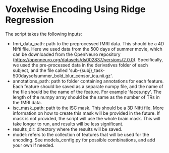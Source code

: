 <h1> Voxelwise Encoding Using Ridge Regression</h1>

The script takes the following inputs:
- fmri_data_path: path to the preprocessed fMRI data. This should be a 4D Nifti file. Here we used data from the 500 days of summer movie, which can be downloaded from the OpenNeuro repository (https://openneuro.org/datasets/ds002837/versions/2.0.0). Specifically, we used the pre-processed data in the derivatives folder of each subject, and the file called 'sub-{subj}_task-500daysofsummer_bold_blur_censor_ica.nii.gz'.
- annotations_path: path to folder containing annotations for each feature. Each feature should be saved as a separate numpy file, and the name of the file should be the name of the feature. For example 'faces.npy'. The length of the numpy array should be the same as the number of TRs in the fMRI data. 
- isc_mask_path: path to the ISC mask. This should be a 3D Nifti file. More information on how to create this mask will be provided in the future. If mask is not provided, the script will use the whole brain mask. This will take longer to run, and results will be less significant.
- results_dir: directory where the results will be saved.
- model: refers to the collection of features that will be used for the encoding. See models_config.py for possible combinations, and add your own if needed.